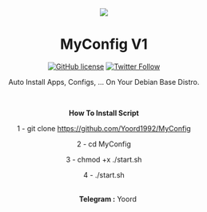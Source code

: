 
<center>
<img src="http://s7.picofile.com/file/8378295550/1.png">
<center/>
  
  
# MyConfig V1
 [![GitHub license](https://img.shields.io/github/license/persepolisdm/persepolis.svg)](https://github.com/persepolisdm/persepolis/blob/master/LICENSE)  [![Twitter Follow](https://img.shields.io/twitter/follow/persepolisdm.svg?style=social&label=Follow)](https://twitter.com/yoord1992)
 <p>
Auto Install Apps, Configs, ... On Your Debian Base Distro.
<p>


  &nbsp;

<b>How To Install Script </b>

1 - git clone https://github.com/Yoord1992/MyConfig

2 - cd MyConfig

3 - chmod +x ./start.sh

4 - ./start.sh  
&nbsp;
  <p>
    <p>
&nbsp;
&nbsp;
<b>Telegram :</b> Yoord
<p>
